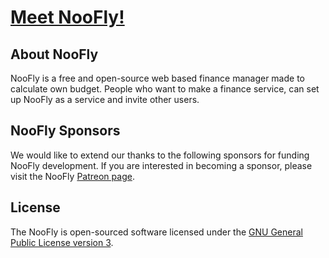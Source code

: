 <h1><a href="https://noofly.net" target="_blank">Meet NooFly!</a></p></h1>

## About NooFly

NooFly is a free and open-source web based finance manager made to calculate own budget. People who want to make a finance service, can set up NooFly as a service and invite other users.

## NooFly Sponsors

We would like to extend our thanks to the following sponsors for funding NooFly development. If you are interested in becoming a sponsor, please visit the NooFly [Patreon page](https://patreon.com/panovweb).

## License

The NooFly is open-sourced software licensed under the [GNU General Public License version 3](https://opensource.org/licenses/GPL-3.0).
